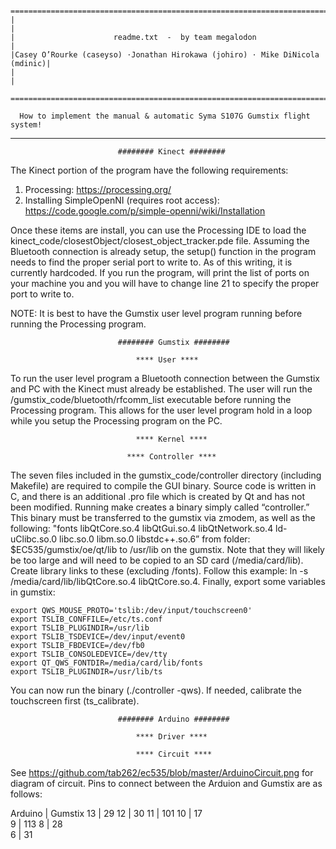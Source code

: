 
     =============================================================================
    |                                                                             |
    |                      readme.txt  -  by team megalodon                       |
    |Casey O’Rourke (caseyso) ⋅Jonathan Hirokawa (johiro) ⋅ Mike DiNicola (mdinic)|
    |                                                                             |
     =============================================================================

      How to implement the manual & automatic Syma S107G Gumstix flight system!

---------------------------------------------------------------------------------------

                            ######## Kinect ########
The Kinect portion of the program have the following requirements:
1. Processing: https://processing.org/
2. Installing SimpleOpenNI (requires root access): https://code.google.com/p/simple-openni/wiki/Installation

Once these items are install, you can use the Processing IDE to load the kinect_code/closestObject/closest_object_tracker.pde file. Assuming the Bluetooth connection is already setup, the setup() function in the program needs to find the proper serial port to write to. As of this writing, it is currently hardcoded. If you run the program, will print the list of ports on your machine you and you will have to change line 21 to specify the proper port to write to. 

NOTE: It is best to have the Gumstix user level program running before running the Processing program.


                            ######## Gumstix ########

                                **** User ****
To run the user level program a Bluetooth connection between the Gumstix and PC with the Kinect must already be established. The user will run the /gumstix_code/bluetooth/rfcomm_list executable before running the Processing program. This allows for the user level program hold in a loop while you setup the Processing program on the PC.

                                **** Kernel ****

                              **** Controller ****

The seven files included in the gumstix_code/controller directory (including Makefile) are required to compile the GUI binary. Source code is written in C, and there is an additional .pro file which is created by Qt and has not been modified. Running make creates a binary simply called “controller.” This binary must be transferred to the gumstix via zmodem, as well as the following: "fonts libQtCore.so.4 libQtGui.so.4 libQtNetwork.so.4 ld-uClibc.so.0 libc.so.0 libm.so.0 libstdc++.so.6” from folder: $EC535/gumstix/oe/qt/lib to /usr/lib on the gumstix. Note that they will likely be too large and will need to be copied to an SD card (/media/card/lib). Create library links to these (excluding /fonts). Follow this example: ln -s /media/card/lib/libQtCore.so.4 libQtCore.so.4. Finally, export some variables in gumstix:

    export QWS_MOUSE_PROTO='tslib:/dev/input/touchscreen0'
    export TSLIB_CONFFILE=/etc/ts.conf
    export TSLIB_PLUGINDIR=/usr/lib
    export TSLIB_TSDEVICE=/dev/input/event0
    export TSLIB_FBDEVICE=/dev/fb0
    export TSLIB_CONSOLEDEVICE=/dev/tty
    export QT_QWS_FONTDIR=/media/card/lib/fonts
    export TSLIB_PLUGINDIR=/usr/lib/ts

You can now run the binary (./controller -qws). If needed, calibrate the touchscreen first (ts_calibrate).

                            ######## Arduino ########

                                **** Driver ****

                                **** Circuit ****
See https://github.com/tab262/ec535/blob/master/ArduinoCircuit.png for diagram of circuit. Pins to connect between the Arduion and Gumstix are as follows:

Arduino   |    Gumstix
13        |    29
12        |    30
11        |    101 
10        |    17  
9         |    113 
8         |    28  
6         |    31







